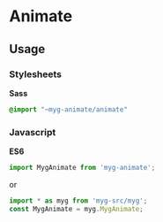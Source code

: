 # Animate

## Usage

### Stylesheets

**Sass**

```sass
@import "~myg-animate/animate"
```

### Javascript

**ES6**

```js
import MygAnimate from 'myg-animate';
```

or

```js
import * as myg from 'myg-src/myg';
const MygAnimate = myg.MygAnimate;
```
